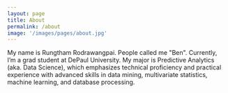 ```yaml
---
layout: page
title: About
permalink: /about
image: '/images/pages/about.jpg'
---
```


My name is Rungtham Rodrawangpai. People called me "Ben". Currently, I’m a grad student at DePaul University. My major is Predictive Analytics (aka. Data Science), which emphasizes technical proficiency and practical experience with advanced skills in data mining, multivariate statistics, machine learning, and database processing. 